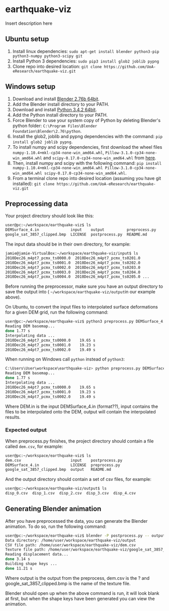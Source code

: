 # earthquake-viz

Insert description here

## Ubuntu setup
1. Install linux dependencies: `sudo apt-get install blender python3-pip python3-numpy python3-scipy git`
1. Install Python 3 dependencies: `sudo pip3 install glob2 joblib pypng`
1. Clone repo into desired location: `git clone https://github.com/UoA-eResearch/earthquake-viz.git`

## Windows setup
1. Download and install [Blender 2.76b 64bit](https://www.blender.org/download/).
1. Add the Blender install directory to your PATH.
1. Download and install [Python 3.4.2 64bit](https://www.python.org/download/releases/3.4.2/).
1. Add the Python install directory to your PATH.
1. Force Blender to use your system copy of Python by deleting Blender's python folder: `C:\Program Files\Blender Foundation\Blender\2.76\python`.
1. Install the glob2, joblib and pypng dependencies with the command: `pip install glob2 joblib pypng`.
1. To install numpy and scipy dependencies, first download the wheel files `numpy-1.10.4+mkl-cp34-none-win_amd64.whl`, `Pillow-3.1.0-cp34-none-win_amd64.whl` and `scipy-0.17.0-cp34-none-win_amd64.whl` from [here](http://www.lfd.uci.edu/~gohlke/pythonlibs/).
1. Then, install numpy and scipy with the following command: `pip install numpy-1.10.4+mkl-cp34-none-win_amd64.whl Pillow-3.1.0-cp34-none-win_amd64.whl scipy-0.17.0-cp34-none-win_amd64.whl`.
1. From a terminal clone repo into desired location (assuming you have git installed): `git clone https://github.com/UoA-eResearch/earthquake-viz.git`

##  Preprocessing data

Your project directory should look like this:

```bash
user@pc:~/workspace/earthquake-viz$ ls
DEMSurface_4.in              input    output          preprocess.py
google_sat_3857_clipped.bmp  LICENSE  postprocess.py  README.md
```

The input data should be in their own directory, for example:

```bash
jamie@jamie-VirtualBox:~/workspace/earthquake-viz/input$ ls
2010Dec26_m4pt7_pcmx_ts0000.0  2010Dec26_m4pt7_pcmx_ts0201.0
2010Dec26_m4pt7_pcmx_ts0001.0  2010Dec26_m4pt7_pcmx_ts0202.0
2010Dec26_m4pt7_pcmx_ts0002.0  2010Dec26_m4pt7_pcmx_ts0203.0
2010Dec26_m4pt7_pcmx_ts0003.0  2010Dec26_m4pt7_pcmx_ts0204.0
2010Dec26_m4pt7_pcmx_ts0004.0  2010Dec26_m4pt7_pcmx_ts0205.0 ...
```

Before running the preprocessor, make sure you have an output directory to save the output into ( `~/workspace/earthquake-viz/output`in our example above).

On Ubuntu, to convert the input files to interpolated surface deformations for a given DEM grid, run the following command:

```bash
user@pc:~/workspace/earthquake-viz$ python3 preprocess.py DEMSurface_4.in input output
Reading DEM basemap...
done 1.77 s
Interpolating data ...
2010Dec26_m4pt7_pcmx_ts0000.0    19.65 s
2010Dec26_m4pt7_pcmx_ts0001.0    19.23 s
2010Dec26_m4pt7_pcmx_ts0002.0    19.49 s
```

When running on Windows call `python` instead of `python3`:

```bash
C:\Users\User\workspace\earthquake-viz> python preprocess.py DEMSurface_4.in input output
Reading DEM basemap...
done 1.77 s
Interpolating data ...
2010Dec26_m4pt7_pcmx_ts0000.0    19.65 s
2010Dec26_m4pt7_pcmx_ts0001.0    19.23 s
2010Dec26_m4pt7_pcmx_ts0002.0    19.49 s
```

Where DEM.in is the input DEMSurface_4.in (format??), input contains the files to be interpolated onto the DEM, output will contain the interpolated results.

###  Expected output

When preprocess.py finishes, the project directory should contain a file called `dem.csv`, for example:

```bash
user@pc:~/workspace/earthquake-viz$ ls
dem.csv                      input    postprocess.py
DEMSurface_4.in              LICENSE  preprocess.py
google_sat_3857_clipped.bmp  output   README.md
```

And the output directory should contain a set of csv files, for example:

```bash
user@pc:~/workspace/earthquake-viz/output$ ls
disp_0.csv  disp_1.csv  disp_2.csv  disp_3.csv  disp_4.csv
```

##  Generating Blender animation

After you have preprocessed the data, you can generate the Blender animation. To do so, run the following command:

```bash
user@pc:~/workspace/earthquake-viz$ blender -P postprocess.py -- output dem.csv google_sat_3857_clipped.bmp
Data directory: /home/user/workspace/earthquake-viz/output
CSV file path: /home/user/workspace/earthquake-viz/dem.csv
Texture file path: /home/user/workspace/earthquake-viz/google_sat_3857_clipped.bmp
Reading displacement data...
done 3.14 s
Building shape keys ...
done 11.21 s
```

Where output is the output from the preprocess, dem.csv is the ? and google_sat_3857_clipped.bmp is the name of the texture file.

Blender should open up when the above command is run, it will look blank at first, but when the shape keys have been generated you can view the animation.
